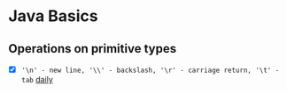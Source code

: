 # Java Basics

## Operations on primitive types

- [x] `'\n' - new line, '\\' - backslash, '\r' - carriage return, '\t' - tab` [daily](https://hyperskill.org/learn/daily/1972)
